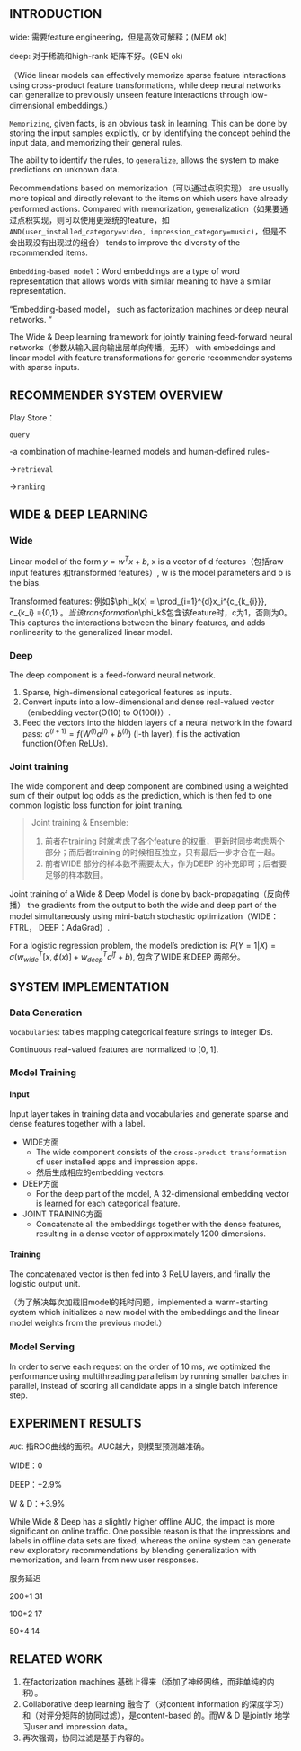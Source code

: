# 



## INTRODUCTION

wide: 需要feature engineering，但是高效可解释；(MEM ok)

deep: 对于稀疏和high-rank 矩阵不好。(GEN ok)

（Wide linear models can effectively memorize sparse feature interactions using cross-product feature transformations, while deep neural networks can generalize to previously unseen feature interactions through low-dimensional embeddings.）

`Memorizing`, given facts, is an obvious task in learning. This can be done by storing the input samples explicitly, or by identifying the concept behind the input data, and memorizing their general rules.

The ability to identify the rules, to `generalize`, allows the system to make predictions on unknown data.

Recommendations based on memorization（可以通过点积实现） are usually more topical and directly relevant to the items on which users have already performed actions. Compared with memorization, generalization（如果要通过点积实现，则可以使用更笼统的feature，如`AND(user_installed_category=video,
impression_category=music)`，但是不会出现没有出现过的组合） tends to improve the diversity of the recommended items.

`Embedding-based model`：Word embeddings are a type of word representation that allows words with similar meaning to have a similar representation.

“Embedding-based model， such as factorization machines or deep neural networks.
“

The Wide & Deep learning framework for jointly training feed-forward neural networks（参数从输入层向输出层单向传播，无环） with embeddings and linear model with feature transformations for generic recommender systems with sparse inputs.



## RECOMMENDER SYSTEM OVERVIEW

Play Store：

`query`

-a combination of machine-learned models and human-defined rules-

->`retrieval`

->`ranking`

## WIDE & DEEP LEARNING

### Wide

Linear model of the form $y = w^Tx + b$, x is a vector of d features（包括raw input features 和transformed features）, w is the model parameters and b is the bias.

Transformed features: 例如$\phi_k(x) = \prod_{i=1}^{d}x_i^{c_{k_{i}}}, c_{k_i} ={0,1} $。当该transformation$\phi_k$包含该feature时，c为1，否则为0。This captures the interactions between the binary features, and adds nonlinearity to the generalized linear model.

### Deep

The deep component is a feed-forward neural network.

1. Sparse, high-dimensional categorical features as inputs.
2. Convert inputs into a low-dimensional and dense real-valued vector（embedding vector(O(10) to O(100))）.
3. Feed the vectors into the hidden layers of a neural network in the foward pass: $a^{(l+1)} = f(W^{(l)}a^{(l)} + b^{(l)})$ (l-th layer), f is the activation function(Often ReLUs).

### Joint training

The wide component and deep component are combined using a weighted sum of their output log odds as the prediction, which is then fed to one common logistic loss function for joint training.

> Joint training & Ensemble:
>
> 1. 前者在training 时就考虑了各个feature 的权重，更新时同步考虑两个部分；而后者training 的时候相互独立，只有最后一步才合在一起。
> 2. 前者WIDE 部分的样本数不需要太大，作为DEEP 的补充即可；后者要足够的样本数目。

Joint training of a Wide & Deep Model is done by back-propagating（反向传播） the gradients from the output to both the wide and deep part of the model simultaneously using mini-batch stochastic optimization（WIDE：FTRL， DEEP：AdaGrad）.

For a logistic regression problem, the model’s prediction is: $P(Y=1|X) = \sigma(w^T_{wide}[x, \phi(x)] + w^T_{deep}a^{lf} + b)$, 包含了WIDE 和DEEP 两部分。

## SYSTEM IMPLEMENTATION

### Data Generation

`Vocabularies`: tables mapping categorical feature strings to integer IDs.

Continuous real-valued features are normalized to [0, 1].

### Model Training

#### Input

Input layer takes in training data and vocabularies and generate sparse and dense features together with a label.

* WIDE方面
  * The wide component consists of the `cross-product transformation` of user installed apps and impression apps.
  * 然后生成相应的embedding vectors. 
* DEEP方面
  * For the deep part of the model, A 32-dimensional embedding vector is learned for each categorical feature.
* JOINT TRAINING方面
  * Concatenate all the embeddings together with the dense features, resulting in a dense vector of approximately 1200 dimensions.

#### Training

The concatenated vector is then fed into 3 ReLU layers, and finally the logistic output unit.

（为了解决每次加载旧model的耗时问题，implemented a warm-starting system which initializes a new model with the embeddings and the linear model weights from the previous model.）

### Model Serving

In order to serve each request on the order of 10 ms, we optimized the performance using multithreading parallelism by running smaller batches in parallel, instead of scoring all candidate apps in a single batch inference step.

## EXPERIMENT RESULTS

`AUC`: 指ROC曲线的面积。AUC越大，则模型预测越准确。

WIDE：0

DEEP：+2.9%

W & D：+3.9%

While Wide & Deep has a slightly higher offline AUC, the impact is more significant on online traffic. One possible reason is that the impressions and labels in offline data sets are fixed, whereas the online system can generate new exploratory recommendations by blending generalization with memorization, and learn from new user responses.

服务延迟

200*1 31

100*2 17

50*4 14

## RELATED WORK

1. 在factorization machines 基础上得来（添加了神经网络，而非单纯的内积）。
2. Collaborative deep learning 融合了（对content information 的深度学习）和（对评分矩阵的协同过滤），是content-based 的。而W & D 是jointly 地学习user and impression data。
3. 再次强调，协同过滤是基于内容的。